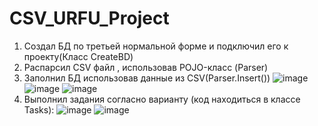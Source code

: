 # CSV_URFU_Project
1) Создал БД по третьей нормальной форме и подключил его к проекту(Класс CreateBD)
2) Распарсил CSV файл , использовав POJO-класс (Parser)
3) Заполнил БД использовав данные из CSV(Parser.Insert())
![image](https://user-images.githubusercontent.com/72749980/147419158-bbcbb769-66e7-42d7-be2c-feebfc7f79ab.png)
![image](https://user-images.githubusercontent.com/72749980/147419150-e65eb350-19b8-4507-bc4d-92c56e21af5a.png)
![image](https://user-images.githubusercontent.com/72749980/147419164-35d565f1-b62a-4fd3-9587-54b561cd4e6c.png)
4) Выполнил задания согласно варианту (код находиться в классе Tasks):
![image](https://user-images.githubusercontent.com/72749980/147364380-e794cc22-6f9a-42e4-8cb0-cb0f28ddf450.png)
![image](https://user-images.githubusercontent.com/72749980/147364390-9de9408a-226d-4905-9e2e-751f1e19d15b.png)

